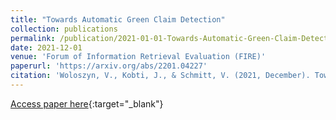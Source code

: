 ```yaml
---
title: "Towards Automatic Green Claim Detection"
collection: publications
permalink: /publication/2021-01-01-Towards-Automatic-Green-Claim-Detection
date: 2021-12-01
venue: 'Forum of Information Retrieval Evaluation (FIRE)'
paperurl: 'https://arxiv.org/abs/2201.04227'
citation: 'Woloszyn, V., Kobti, J., & Schmitt, V. (2021, December). Towards Automatic Green Claim Detection. In Proceedings of the 13th Annual Meeting of the Forum for Information Retrieval Evaluation (pp. 28-34).'
---
```


[Access paper here](https://dl.acm.org/doi/pdf/10.1145/3503162.3503163){:target="_blank"}
